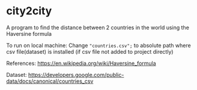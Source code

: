 # city2city
A program to find the distance between 2 countries in the world using the Haversine formula

To run on local machine:
Change ``` "countries.csv"; ``` to absolute path where csv file(dataset) is installed (if csv file not added to project directly)


References:
https://en.wikipedia.org/wiki/Haversine_formula

Dataset: https://developers.google.com/public-data/docs/canonical/countries_csv
